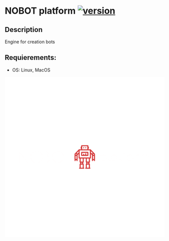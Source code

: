 # NOBOT platform [![version](https://img.shields.io/badge/version-0.0.1-blue.svg)](https://semver.org)

## Description
Engine for creation bots 

## Requierements:
* OS: Linux, MacOS

![Nobot logo](https://github.com/bohdan-sokolovskyi/nobot/blob/master/nobot/resources/images/nobot_logo.png)
